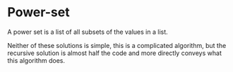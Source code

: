# Power-set
A power set is a list of all subsets of the values in a list.

Neither of these solutions is simple, this is a complicated algorithm, but the recursive solution is almost half the code and more directly conveys what this algorithm does.
